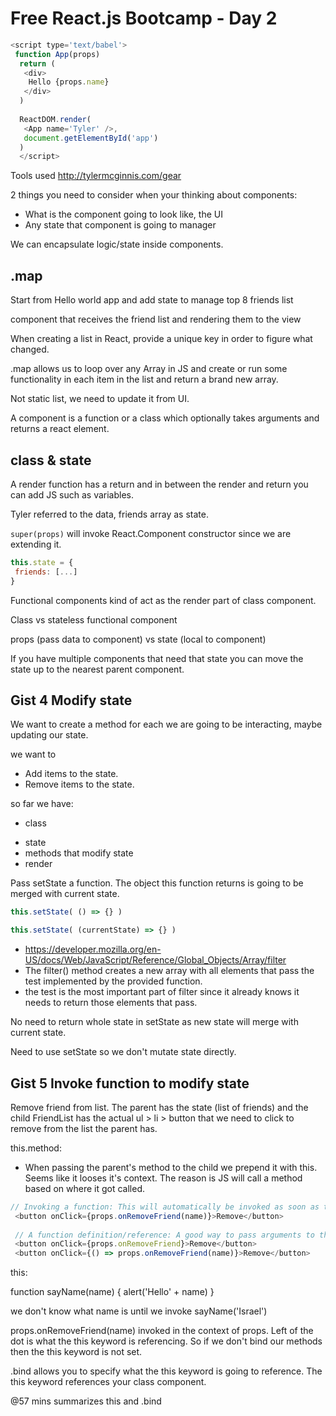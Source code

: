 # Free React.js Bootcamp - Day 2

```js
<script type='text/babel'>
 function App(props)
  return (
   <div>
    Hello {props.name}
   </div>
  )
  
  ReactDOM.render(
   <App name='Tyler' />,
   document.getElementById('app')
  )
  </script>
```

Tools used http://tylermcginnis.com/gear 

2 things you need to consider when your thinking about components:
* What is the component going to look like, the UI
* Any state that component is going to manager

We can encapsulate logic/state inside components.

## .map

Start from Hello world app and add state to manage top 8 friends list

component that receives the friend list and rendering them to the view

When creating a list in React, provide a unique key in order to figure what changed.

.map allows us to loop over any Array in JS and create or run some functionality in each item in the list and return a brand new array.

Not static list, we need to update it from UI.

A component is a function or a class which optionally takes arguments and returns a react element.

## class & state
A render function has a return and in between the render and return you can add JS such as variables.

Tyler referred to the data, friends array as state.

```super(props)``` will invoke React.Component constructor since we are extending it.

```js
this.state = {
 friends: [...]
}
```

Functional components kind of act as the render part of class component.

Class vs stateless functional component

props (pass data to component) 
vs 
state (local to component)

If you have multiple components that need that state you can move the state up to the nearest parent component.

## Gist 4 Modify state

We want to create a method for each we are going to be interacting, maybe updating our state.

we want to 
* Add items to the state.
* Remove items to the state.

so far we have:
* class 
 - state
 - methods that modify state
 - render 
 
 Pass setState a function. The object this function returns is going to be merged with current state. 
 ```js
 this.setState( () => {} )
 
 this.setState( (currentState) => {} )
 ```
  
* https://developer.mozilla.org/en-US/docs/Web/JavaScript/Reference/Global_Objects/Array/filter
* The filter() method creates a new array with all elements that pass the test implemented by the provided function.
* the test is the most important part of filter since it already knows it needs to return those elements that pass. 

  
 No need to return whole state in setState as new state will merge with current state.
 
 Need to use setState so we don't mutate state directly.
 
 ## Gist 5 Invoke function to modify state
 
Remove friend from list. The parent has the state (list of friends) and the child FriendList has the actual ul > li > button that we need to click to remove from the list the parent has. 


this.method: 
* When passing the parent's method to the child we prepend it with this. Seems like it looses it's context. The reason is JS will call a method based on where it got called. 
 
```js
// Invoking a function: This will automatically be invoked as soon as the component loads.
 <button onClick={props.onRemoveFriend(name)}>Remove</button>
 
 // A function definition/reference: A good way to pass arguments to the parent's method.
 <button onClick={props.onRemoveFriend}>Remove</button>
 <button onClick={() => props.onRemoveFriend(name)}>Remove</button>
```

 this:
 
 function sayName(name) {
  alert('Hello' + name)
 }

we don't know what name is until we invoke sayName('Israel')

props.onRemoveFriend(name) invoked in the context of props. Left of the dot is what the this keyword is referencing. So if we don't bind our methods then the this keyword is not set.

.bind allows you to specify what the this keyword is going to reference. The this keyword references your class component.

@57 mins summarizes this and .bind
